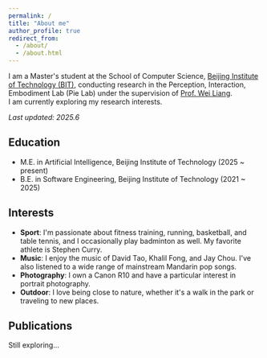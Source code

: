 ```yaml
---
permalink: /
title: "About me"
author_profile: true
redirect_from: 
  - /about/
  - /about.html
---
```


I am a Master's student at the School of Computer Science, [Beijing Institute of Technology (BIT)](https://www.bit.edu.cn/), conducting research in the Perception, Interaction, Embodiment Lab (Pie Lab) under the supervision of [Prof. Wei Liang](https://pie-lab.cn/).  
I am currently exploring my research interests.  

*Last updated: 2025.6*

## Education
* M.E. in Artificial Intelligence, Beijing Institute of Technology (2025 ~ present)  
* B.E. in Software Engineering, Beijing Institute of Technology (2021 ~ 2025)

## Interests
* **Sport**: I'm passionate about fitness training, running, basketball, and table tennis, and I occasionally play badminton as well. My favorite athlete is Stephen Curry.  
* **Music**: I enjoy the music of David Tao, Khalil Fong, and Jay Chou. I've also listened to a wide range of mainstream Mandarin pop songs.  
* **Photography**: I own a Canon R10 and have a particular interest in portrait photography.  
* **Outdoor**: I love being close to nature, whether it's a walk in the park or traveling to new places.

## Publications
Still exploring...

